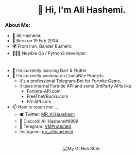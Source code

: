 <h1 align="center">👋 Hi, I'm Ali Hashemi.</h1>

<h3> About Me: </h3>

- 👤 Ali Hashemi.
- 🍃 Born on 19 Feb 2004.
- 🌍 From Iran, Bander Bushehr.
- 👨🏻‍💻 Newbie Go / Python3 developer.

<h1></h1>

- 🌱 I’m currently learning Dart & Flutter
- 🤖 I’m currently working on LlamaNite Proejcts
  - It's a professional Telegram-Bot for Fortnite Game.
  - It uses internal Fortnite API and some 3rdParty APIs like:
    - Fortnite-API.com
    - FreeTheVBucks.com
    - FN-API.com
- 📫 How to reach me: ...
  - 🕊 Twitter: [MR_AliHaashemi](https://twitter.com/MR_AliHaashemi)
  - 🤖 Discord: Ali Hashemi#9999
  - 🚀 Telegram: [VMProtected](http://t.me/VMProtected)
  - Instagram: [mr_alihaashemi](https://instagram.com/mr_alihaashemi)

<h1></h1>

<div align="center">
  
  ![My GitHub Stats](https://github-readme-stats.vercel.app/api?username=MR-AliHaashemi&count_private=true&show_icons=true&theme=material-palenight)

</div>

<!-- [![Top Langs](https://github-readme-stats.vercel.app/api/top-langs/?username=LlamaNite&layout=compact)](https://github.com/anuraghazra/github-readme-stats) -->
